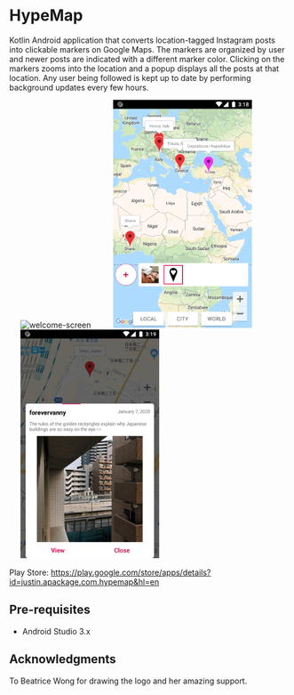 # HypeMap

Kotlin Android application that converts location-tagged Instagram posts into clickable markers on Google Maps. The markers are organized by user and newer posts are indicated with a different marker color. Clicking on the markers zooms into the location and a popup displays all the posts at that location. Any user being followed is kept up to date by performing background updates every few hours.

<img src="images/welcome_screen.png" width="250" alt="welcome-screen" hspace="20"><img src="images/google_maps_view.png" width="250" alt="google-maps-view" hspace="20"><img src="images/post_popup.png" width="250" alt="post-popup" hspace="20">

Play Store: https://play.google.com/store/apps/details?id=justin.apackage.com.hypemap&hl=en

## Pre-requisites

- Android Studio 3.x

## Acknowledgments

To Beatrice Wong for drawing the logo and her amazing support.
